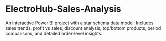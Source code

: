 # ElectroHub-Sales-Analysis
An interactive Power BI project with a star schema data model. Includes sales trends, profit vs sales, discount analysis, top/bottom products, period comparisons, and detailed order-level insights.
